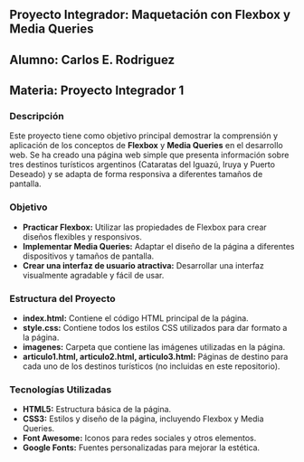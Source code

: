 ## Proyecto Integrador: Maquetación con Flexbox y Media Queries

## Alumno: Carlos E. Rodriguez

## Materia: Proyecto Integrador 1

### Descripción

Este proyecto tiene como objetivo principal demostrar la comprensión y aplicación de los conceptos de **Flexbox** y **Media Queries** en el desarrollo web. Se ha creado una página web simple que presenta información sobre tres destinos turísticos argentinos (Cataratas del Iguazú, Iruya y Puerto Deseado) y se adapta de forma responsiva a diferentes tamaños de pantalla.

### Objetivo

- **Practicar Flexbox:** Utilizar las propiedades de Flexbox para crear diseños flexibles y responsivos.
- **Implementar Media Queries:** Adaptar el diseño de la página a diferentes dispositivos y tamaños de pantalla.
- **Crear una interfaz de usuario atractiva:** Desarrollar una interfaz visualmente agradable y fácil de usar.

### Estructura del Proyecto

- **index.html:** Contiene el código HTML principal de la página.
- **style.css:** Contiene todos los estilos CSS utilizados para dar formato a la página.
- **imagenes:** Carpeta que contiene las imágenes utilizadas en la página.
- **articulo1.html, articulo2.html, articulo3.html:** Páginas de destino para cada uno de los destinos turísticos (no incluidas en este repositorio).

### Tecnologías Utilizadas

- **HTML5:** Estructura básica de la página.
- **CSS3:** Estilos y diseño de la página, incluyendo Flexbox y Media Queries.
- **Font Awesome:** Iconos para redes sociales y otros elementos.
- **Google Fonts:** Fuentes personalizadas para mejorar la estética.
